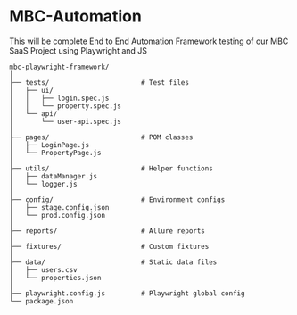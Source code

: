 # MBC-Automation
This will be complete End to End Automation Framework testing of our MBC SaaS Project using Playwright and JS

```
mbc-playwright-framework/
│
├── tests/                       # Test files
│   ├── ui/
│   │   ├── login.spec.js
│   │   └── property.spec.js
│   └── api/
│       └── user-api.spec.js
│
├── pages/                       # POM classes
│   ├── LoginPage.js
│   └── PropertyPage.js
│
├── utils/                       # Helper functions
│   ├── dataManager.js
│   └── logger.js
│
├── config/                      # Environment configs
│   ├── stage.config.json
│   └── prod.config.json
│
├── reports/                     # Allure reports
│
├── fixtures/                    # Custom fixtures
│
├── data/                        # Static data files
│   ├── users.csv
│   └── properties.json
│
├── playwright.config.js         # Playwright global config
└── package.json
```